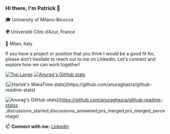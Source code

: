 ### Hi there, I'm Patrick 👋





🎓 University of Milano-Bicocca

🌍  Université Côte d’Azur, France

📍  Milan, Italy








If you have a project or position that you think I would be a good fit for, please don't hesitate to reach out to me on LinkedIn.
Let's connect and explore how we can work together!

[![Top Langs](https://github-readme-stats.vercel.app/api/top-langs/?username=patrickk00)](https://github.com/anuraghazra/github-readme-stats)
[![Anurag's GitHub stats](https://github-readme-stats.vercel.app/api?username=patrickk00)](https://github.com/anuraghazra/github-readme-stats)


[![Harlok's WakaTime stats]([https://github-readme-stats.vercel.app/api/wakatime?username=ffflabs](https://github-readme-stats.vercel.app/api?username=patrickk00))](https://github.com/anuraghazra/github-readme-stats)


![Anurag's GitHub stats](https://github-readme-stats.vercel.app/api/top-langs/?username=patrickk00)](https://github.com/anuraghazra/github-readme-statss
,discussions_started,discussions_answered,prs_merged,prs_merged_percentage)

📫 **Connect with me:** [LinkedIn](https://www.linkedin.com/in/patrickkcosta/)

